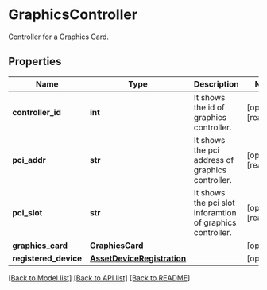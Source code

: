 # GraphicsController

Controller for a Graphics Card. 
## Properties
Name | Type | Description | Notes
------------ | ------------- | ------------- | -------------
**controller_id** | **int** | It shows the id of graphics controller.   | [optional] [readonly] 
**pci_addr** | **str** | It shows the pci address of graphics controller.   | [optional] [readonly] 
**pci_slot** | **str** | It shows the pci slot inforamtion of graphics controller.    | [optional] [readonly] 
**graphics_card** | [**GraphicsCard**](.md) |  | [optional] 
**registered_device** | [**AssetDeviceRegistration**](.md) |  | [optional] 

[[Back to Model list]](../README.md#documentation-for-models) [[Back to API list]](../README.md#documentation-for-api-endpoints) [[Back to README]](../README.md)


